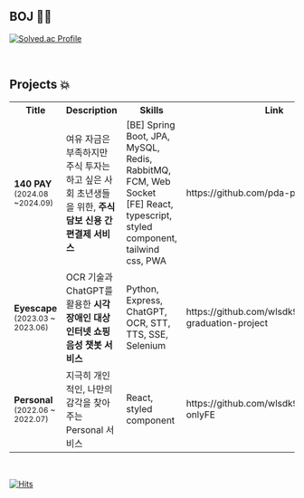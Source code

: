 ## BOJ 👩‍💻
[![Solved.ac Profile](http://mazassumnida.wtf/api/v2/generate_badge?boj=wlsdk9803)](https://solved.ac/wlsdk9803/)

<br/>

## Projects 💥
<table align="center">
  <tr>
    <th>Title</th>
     <th>Description</th>
    <th>Skills</th>
    <th>Link</th>
  </tr>
  <tr>
    <td><strong>140 PAY</strong> <br/><sub>(2024.08 ~2024.09)</sub></td>
    <td>여유 자금은 부족하지만 주식 투자는 하고 싶은 사회 초년생들을 위한, <strong>주식 담보 신용 간편결제 서비스</strong></td>
    <td>[BE] Spring Boot, JPA, MySQL, Redis, RabbitMQ, FCM, Web Socket<br/>[FE] React, typescript, styled component, tailwind css, PWA</td>
    <td>https://github.com/pda-pay</td>
  </tr>
  <tr>
    <td><strong>Eyescape</strong> <br/><sub>(2023.03 ~ 2023.06)</sub></td>
    <td>OCR 기술과 ChatGPT를 활용한 <strong>시각장애인 대상 인터넷 쇼핑 음성 챗봇 서비스</strong></td>
    <td>Python, Express, ChatGPT, OCR, STT, TTS, SSE, Selenium</td>
    <td>https://github.com/wlsdk9803/2023-graduation-project</td>
  </tr>
  <tr>
    <td><strong>Personal</strong> <br/><sub>(2022.06 ~ 2022.07)</sub></td>
    <td>지극히 개인적인, 나만의 감각을 찾아주는 Personal 서비스</td>
    <td>React, styled component</td>
    <td>https://github.com/wlsdk9803/personal-onlyFE</td>
  </tr>
</table>
<br/>

[![Hits](https://hits.seeyoufarm.com/api/count/incr/badge.svg?url=https%3A%2F%2Fgithub.com%2Fwlsdk9803&count_bg=%2379C83D&title_bg=%23555555&icon=&icon_color=%23E7E7E7&title=hits&edge_flat=false)](https://hits.seeyoufarm.com)
